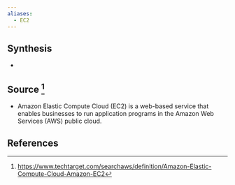 ```yaml
---
aliases:
  - EC2
---
```

## Synthesis
- 
## Source [^1]
- Amazon Elastic Compute Cloud (EC2) is a web-based service that enables businesses to run application programs in the Amazon Web Services (AWS) public cloud.
## References

[^1]: https://www.techtarget.com/searchaws/definition/Amazon-Elastic-Compute-Cloud-Amazon-EC2